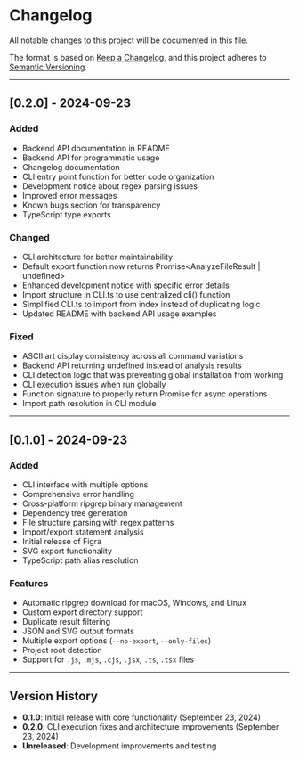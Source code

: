 # Changelog

All notable changes to this project will be documented in this file.

The format is based on [Keep a Changelog](https://keepachangelog.com/en/1.0.0/),
and this project adheres to [Semantic Versioning](https://semver.org/spec/v2.0.0.html).

---

## [0.2.0] - 2024-09-23

### Added
- Backend API documentation in README
- Backend API for programmatic usage
- Changelog documentation
- CLI entry point function for better code organization
- Development notice about regex parsing issues
- Improved error messages
- Known bugs section for transparency
- TypeScript type exports

### Changed
- CLI architecture for better maintainability
- Default export function now returns Promise<AnalyzeFileResult | undefined>
- Enhanced development notice with specific error details
- Import structure in CLI.ts to use centralized cli() function
- Simplified CLI.ts to import from index instead of duplicating logic
- Updated README with backend API usage examples

### Fixed
- ASCII art display consistency across all command variations
- Backend API returning undefined instead of analysis results
- CLI detection logic that was preventing global installation from working
- CLI execution issues when run globally
- Function signature to properly return Promise for async operations
- Import path resolution in CLI module

---

## [0.1.0] - 2024-09-23

### Added
- CLI interface with multiple options
- Comprehensive error handling
- Cross-platform ripgrep binary management
- Dependency tree generation
- File structure parsing with regex patterns
- Import/export statement analysis
- Initial release of Figra
- SVG export functionality
- TypeScript path alias resolution

### Features
- Automatic ripgrep download for macOS, Windows, and Linux
- Custom export directory support
- Duplicate result filtering
- JSON and SVG output formats
- Multiple export options (`--no-export`, `--only-files`)
- Project root detection
- Support for `.js`, `.mjs`, `.cjs`, `.jsx`, `.ts`, `.tsx` files

---

## Version History

- **0.1.0**: Initial release with core functionality (September 23, 2024)
- **0.2.0**: CLI execution fixes and architecture improvements (September 23, 2024)
- **Unreleased**: Development improvements and testing
